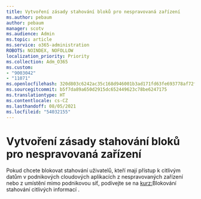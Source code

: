 ```yaml
---
title: Vytvoření zásady stahování bloků pro nespravovaná zařízení
ms.author: pebaum
author: pebaum
manager: scotv
ms.audience: Admin
ms.topic: article
ms.service: o365-administration
ROBOTS: NOINDEX, NOFOLLOW
localization_priority: Priority
ms.collection: Adm_O365
ms.custom:
- "9003042"
- "11071"
ms.openlocfilehash: 320d803c6242ac35c168d946001b3ad171fd63fe693778af72fb50fe305dc572
ms.sourcegitcommit: b5f7da89a650d2915dc652449623c78be6247175
ms.translationtype: HT
ms.contentlocale: cs-CZ
ms.lasthandoff: 08/05/2021
ms.locfileid: "54032155"
---
```

# <a name="create-a-block-download-policy-for-unmanaged-devices"></a>Vytvoření zásady stahování bloků pro nespravovaná zařízení

Pokud chcete blokovat stahování uživatelů, kteří mají přístup k citlivým datům v podnikových cloudových aplikacích z nespravovaných zařízení nebo z umístění mimo podnikovou síť, podívejte se na [kurz:](https://docs.microsoft.com/cloud-app-security/use-case-proxy-block-session-aad)Blokování stahování citlivých informací .



